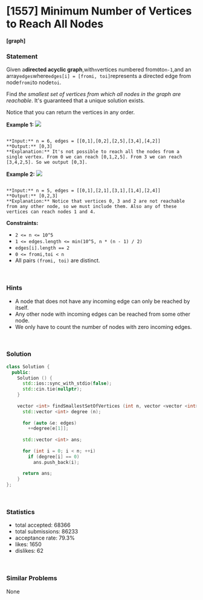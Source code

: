 # [1557] Minimum Number of Vertices to Reach All Nodes

**[graph]**

### Statement

Given a**directed acyclic graph**,with`n`vertices numbered from`0`to`n-1`,and an array`edges`where`edges[i] = [fromi, toi]`represents a directed edge from node`fromi`to node`toi`.

Find *the smallest set of vertices from which all nodes in the graph are reachable*. It's guaranteed that a unique solution exists.

Notice that you can return the vertices in any order.


**Example 1:**
![](https://assets.leetcode.com/uploads/2020/07/07/untitled22.png)

```

**Input:** n = 6, edges = [[0,1],[0,2],[2,5],[3,4],[4,2]]
**Output:** [0,3]
**Explanation:** It's not possible to reach all the nodes from a single vertex. From 0 we can reach [0,1,2,5]. From 3 we can reach [3,4,2,5]. So we output [0,3].
```

**Example 2:**
![](https://assets.leetcode.com/uploads/2020/07/07/untitled.png)

```

**Input:** n = 5, edges = [[0,1],[2,1],[3,1],[1,4],[2,4]]
**Output:** [0,2,3]
**Explanation:** Notice that vertices 0, 3 and 2 are not reachable from any other node, so we must include them. Also any of these vertices can reach nodes 1 and 4.

```

**Constraints:**
* `2 <= n <= 10^5`
* `1 <= edges.length <= min(10^5, n * (n - 1) / 2)`
* `edges[i].length == 2`
* `0 <= fromi,toi < n`
* All pairs `(fromi, toi)` are distinct.


<br>

### Hints

- A node that does not have any incoming edge can only be reached by itself.
- Any other node with incoming edges can be reached from some other node.
- We only have to count the number of nodes with zero incoming edges.

<br>

### Solution

```cpp
class Solution {
  public:
    Solution () {
      std::ios::sync_with_stdio(false);
      std::cin.tie(nullptr);
    }
  
    vector <int> findSmallestSetOfVertices (int n, vector <vector <int>>& edges) {
      std::vector <int> degree (n);
      
      for (auto &e: edges)
        ++degree[e[1]];
      
      std::vector <int> ans;
      
      for (int i = 0; i < n; ++i)
        if (degree[i] == 0)
          ans.push_back(i);
      
      return ans;
    }
};
```

<br>

### Statistics

- total accepted: 68366
- total submissions: 86233
- acceptance rate: 79.3%
- likes: 1650
- dislikes: 62

<br>

### Similar Problems

None
